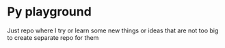 # Py playground
Just repo where I try or learn some new things or ideas that are not too big to create separate repo for them 